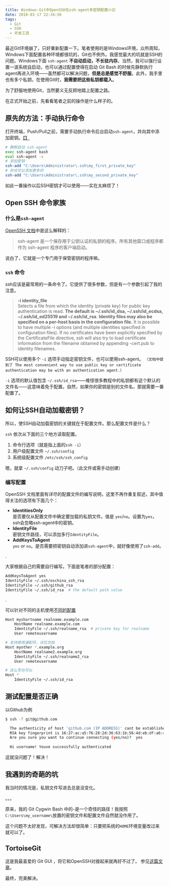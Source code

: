 ```yaml
---
title: Windows-Git中OpenSSH无ssh-agent多密钥配置小记
date: 2018-03-17 22:34:56
tags: 
  - Git
  - SSH
  - 开发工具
---
```


最近Git环境崩了，只好重新配置一下。笔者使用的是Windows环境，众所周知，Windows下面配置各种环境都很坑的，Git也不例外。我感觉最大的坑就是SSH的问题。Windows下面 `ssh-agent` **不自动启动，不长驻内存**。当然，我可以强行设置一波系统自启动，也可以通过配置使得在启动 Git Bash 的时候先静默执行agent再进入环境——虽然都可以解决问题，**但是总是感觉不舒服**。此外，我手里也有多个私钥，在使用Git时，**我需要把这些私钥都载入**。

<!-- more -->

为了舒服地使用Git，当然要义无反顾地踏上配置之路。

在正式开始之前，先看看笔者之前的操作是什么样子的。

## 原先的方法：手动执行命令

打开终端，Push/Pull之前，需要手动执行命令后台启动`ssh-agent`，并向其中添加密钥。[【】](https://www.jianshu.com/p/1adbd697b249)
```bash
# 静默启动 ssh-agent
exec ssh-agent bash
eval ssh-agent -s
# 添加密钥
ssh-add "C:\Users\Administrator\.ssh\my_first_private_key"
# 你也可以添加更多的
ssh-add "C:\Users\Administrator\.ssh\my_second_private_key"
```
如此一番操作以后SSH密钥才可以使用——实在太麻烦了！


## Open SSH 命令家族

### 什么是`ssh-agent`

[OpenSSH 文档](http://www.openssh.com/manual.html)中是这么解释的：
> ssh-agent 是一个保存用于公钥认证的私钥的程序。所有其他窗口或程序都作为 ssh-agent 程序的客户端启动。

说白了，它就是一个专门用于保管密钥的程序嘛。

### `ssh` 命令

ssh应该是最常用的一条命令了。它提供了很多参数，但是有一个参数引起了我的注意。
> **-i identity_file<br>**
>    Selects a file from which the identity (private key) for public key authentication is read. **The default is ~/.ssh/id_dsa, ~/.ssh/id_ecdsa, ~/.ssh/id_ed25519 and ~/.ssh/id_rsa**. **Identity files may also be specified on a per-host basis in the configuration file.** It is possible to have multiple -i options (and multiple identities specified in configuration files). If no certificates have been explicitly specified by the CertificateFile directive, ssh will also try to load certificate information from the filename obtained by appending -cert.pub to identity filenames. 

SSH可以使用多个 `-i` 选项手动指定密钥文件，也可以使用ssh-agent。
`（文档中提到了 The most convenient way to use public key or certificate authentication may be with an authentication agent.）`

`-i` 选项的默认值包含 `~/.ssh/id_rsa`——难怪很多教程中的私钥都有这个默认的文件名——这意味着免于配置。自然，如果你的密钥是别的文件名，那就需要一番配置了。



## 如何让SSH自动加载密钥？

所以，使SSH自动加载密钥的关键就在于配置文件。那么配置文件是什么？

`ssh` 依次从下面的三个地方读取配置。
1. 命令行选项（就是指上面的`ssh -i`）
2. 用户级配置文件 `~/.ssh/config`
3. 系统级配置文件 `/etc/ssh/ssh_config`

嗯，就拿 `~/.ssh/config` 动刀子吧。（此文件或需手动创建）

### 编写配置

OpenSSH 文档里面有详尽的配置文件的编写说明，这里不再作重复叙述，其中值得关注的选项有下面几个：
* **IdentitiesOnly**
  <br>是否要仅从配置文件中确定要加载的私钥文件。值是 `yes`/`no`。设置为`yes`，ssh会忽略ssh-agent中的密钥。
* **IdentityFile**<br>
  密钥文件路径，可以添加多行`IdentityFile`。
* **AddKeysToAgent**<br>
  `yes` or `no`。是否需要把密钥自动添加进`ssh-agent`中，就好像使用了`ssh-add`。

.

大家根据自己的需要自行编写。下面是笔者的部分配置：
```bash
AddKeysToAgent yes
IdentityFile ~/.ssh/oschina_ssh_rsa
IdentityFile ~/.ssh/github_rsa
IdentityFile ~/.ssh/id_rsa  # the default path value
```
.

可以针对不同的主机使用[不同的配置](https://stackoverflow.com/questions/2419566/best-way-to-use-multiple-ssh-private-keys-on-one-client)
```bash
Host myshortname realname.example.com
    HostName realname.example.com
    IdentityFile ~/.ssh/realname_rsa  # private key for realname
    User remoteusername

# 支持使用通配符，详见文档
Host myother *.example.org
    HostName realname2.example.org
    IdentityFile ~/.ssh/realname2_rsa
    User remoteusername

# 这么写也可以
Host *
    IdentityFile ~/.ssh/id_rsa
```



## 测试配置是否正确

以Github为例

```bash
$ ssh -T git@github.com

  The authenticity of host 'github.com (IP ADDRESS)' cant be established.
  RSA key fingerprint is 16:27:ac:a5:76:28:2d:36:63:1b:56:4d:eb:df:a6:48.
  Are you sure you want to continue connecting (yes/no)?  yes
  
  Hi username! Youve successfully authenticated
```

这就没问题了！解决！

## 我遇到的奇葩的坑

我当时的情况是，私钥文件写进去总是没变化。

。。。

原来，我的 Git Cygwin Bash 中的`~`是一个奇怪的路径！我按照`C:\Users\my_username\`放置的密钥文件和配置文件自然就没作用了。

这个问题不太好发现，可解决方法却很简单：只要把系统的`HOME`环境变量改过来就可以了。

## TortoiseGit

这是我最喜爱的 Git GUI ，将它和OpenSSH对接起来就再好不过了。
参见[这篇文章](https://stackoverflow.com/a/32115724/3906760)。


最终，完美解决。


